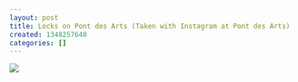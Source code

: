```yaml
---
layout: post
title: Locks on Pont des Arts (Taken with Instagram at Pont des Arts)
created: 1348257640
categories: []
---
```

<img src="http://24.media.tumblr.com/tumblr_mapu95MCqF1rsr8w3o1_500.jpg"/><br/><br/>
